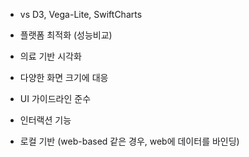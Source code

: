 
- vs D3, Vega-Lite, SwiftCharts

- 플랫폼 최적화 (성능비교)
- 의료 기반 시각화
- 다양한 화면 크기에 대응
- UI 가이드라인 준수
- 인터랙션 기능
- 로컬 기반 (web-based 같은 경우, web에 데이터를 바인딩)